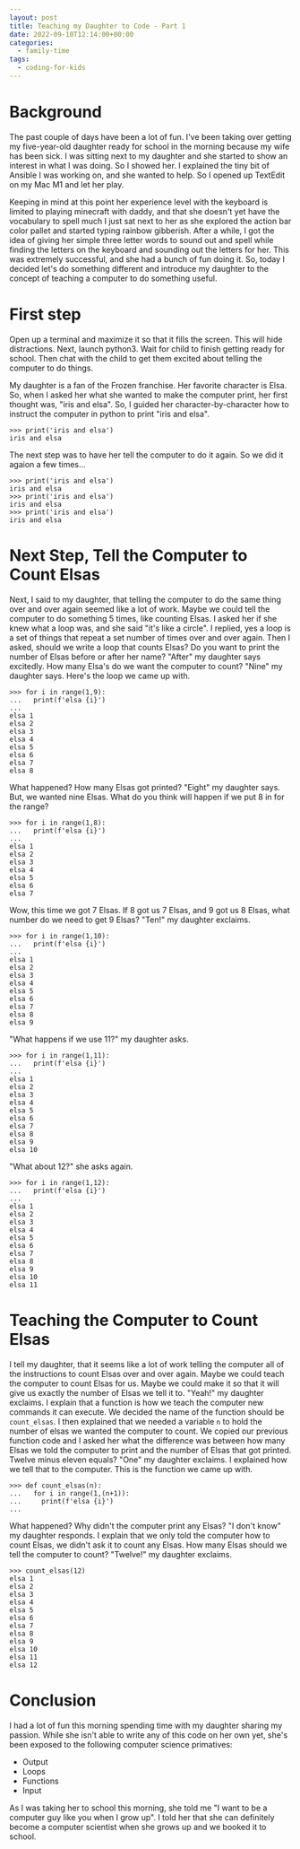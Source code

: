 ```yaml
---
layout: post
title: Teaching my Daughter to Code - Part 1
date: 2022-09-10T12:14:00+00:00
categories:
  - family-time
tags:
  - coding-for-kids
---
```


# Background

The past couple of days have been a lot of fun.  I've been taking over
getting my five-year-old daughter ready for school in the morning because
my wife has been sick.  I was sitting next to my daughter and she started
to show an interest in what I was doing.  So I showed her.  I explained
the tiny bit of Ansible I was working on, and she wanted to help.  So I
opened up TextEdit on my Mac M1 and let her play.  

Keeping in mind at this point her experience level with the keyboard is
limited to playing minecraft with daddy, and that she doesn't yet have 
the vocabulary to spell much I just sat next to her as she explored the
action bar color pallet and started typing rainbow gibberish.  After a
while, I got the idea of giving her simple three letter words to sound
out and spell while finding the letters on the keyboard and sounding out
the letters for her.  This was extremely successful, and she had a bunch
of fun doing it.  So, today I decided let's do something different and
introduce my daughter to the concept of teaching a computer to do something
useful.

# First step

Open up a terminal and maximize it so that it fills the screen.  This will
hide distractions.  Next, launch python3.  Wait for child to finish getting
ready for school. Then chat with the child to get them excited about telling
the computer to do things.

My daughter is a fan of the Frozen franchise.  Her favorite character is Elsa.
So, when I asked her what she wanted to make the computer print, her first
thought was, "iris and elsa".  So, I guided her character-by-character how to
instruct the computer in python to print "iris and elsa".

```shell
>>> print('iris and elsa')
iris and elsa
```

The next step was to have her tell the computer to do it again. So we did it
agaion a few times...

```shell
>>> print('iris and elsa')
iris and elsa
>>> print('iris and elsa')
iris and elsa
>>> print('iris and elsa')
iris and elsa
```

# Next Step, Tell the Computer to Count Elsas

Next, I said to my daughter, that telling the computer to do the same thing
over and over again seemed like a lot of work.  Maybe we could tell the
computer to do something 5 times, like counting Elsas.  I asked her if she
knew what a loop was, and she said "it's like a circle".  I replied, yes a
loop is a set of things that repeat a set number of times over and over again.
Then I asked, should we write a loop that counts Elsas?  Do you want to print
the number of Elsas before or after her name?  "After" my daughter says
excitedly.  How many Elsa's do we want the computer to count? "Nine" my daughter
says.  Here's the loop we came up with.

```shell
>>> for i in range(1,9):
...   print(f'elsa {i}')
...
elsa 1
elsa 2
elsa 3
elsa 4
elsa 5
elsa 6
elsa 7
elsa 8
```

What happened?  How many Elsas got printed?  "Eight" my daughter says.  But,
we wanted nine Elsas.  What do you think will happen if we put 8 in for the
range?

```shell
>>> for i in range(1,8):
...   print(f'elsa {i}')
...
elsa 1
elsa 2
elsa 3
elsa 4
elsa 5
elsa 6
elsa 7
```

Wow, this time we got 7 Elsas.  If 8 got us 7 Elsas, and 9 got us 8 Elsas,
what number do we need to get 9 Elsas?  "Ten!" my daughter exclaims.

```shell
>>> for i in range(1,10):
...   print(f'elsa {i}')
...
elsa 1
elsa 2
elsa 3
elsa 4
elsa 5
elsa 6
elsa 7
elsa 8
elsa 9
```

"What happens if we use 11?" my daughter asks.

```shell
>>> for i in range(1,11):
...   print(f'elsa {i}')
...
elsa 1
elsa 2
elsa 3
elsa 4
elsa 5
elsa 6
elsa 7
elsa 8
elsa 9
elsa 10
```

"What about 12?" she asks again.

```shell
>>> for i in range(1,12):
...   print(f'elsa {i}')
...
elsa 1
elsa 2
elsa 3
elsa 4
elsa 5
elsa 6
elsa 7
elsa 8
elsa 9
elsa 10
elsa 11
```

# Teaching the Computer to Count Elsas

I tell my daughter, that it seems like a lot of work telling the computer all
of the instructions to count Elsas over and over again.  Maybe we could
teach the computer to count Elsas for us.  Maybe we could make it so that it
will give us exactly the number of Elsas we tell it to.  "Yeah!" my daughter
exclaims.  I explain that a function is how we teach the computer new
commands it can execute.  We decided the name of the function should be
`count_elsas`.  I then explained that we needed a variable `n` to hold the
number of elsas we wanted the computer to count.  We copied our previous function
code and I asked her what the difference was between how many Elsas we told the
computer to print and the number of Elsas that got printed.  Twelve minus eleven
equals?  "One" my daughter exclaims.  I explained how we tell that to the computer.
This is the function we came up with.

```shell
>>> def count_elsas(n):
...   for i in range(1,(n+1)):
...     print(f'elsa {i}')
...
```

What happened?  Why didn't the computer print any Elsas?  "I don't know" my daughter
responds.  I explain that we only told the computer how to count Elsas, we didn't ask
it to count any Elsas.  How many Elsas should we tell the computer to count?
"Twelve!" my daughter exclaims.

```shell
>>> count_elsas(12)
elsa 1
elsa 2
elsa 3
elsa 4
elsa 5
elsa 6
elsa 7
elsa 8
elsa 9
elsa 10
elsa 11
elsa 12
```

# Conclusion

I had a lot of fun this morning spending time with my daughter sharing my passion.
While she isn't able to write any of this code on her own yet, she's been exposed to
the following computer science primatives:

- Output
- Loops
- Functions
- Input

As I was taking her to school this morning, she told me "I want to be a computer guy like
you when I grow up".  I told her that she can definitely become a computer scientist when
she grows up and we booked it to school.